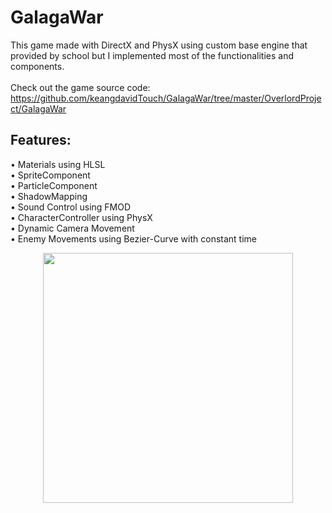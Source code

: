 # GalagaWar
This game made with DirectX and PhysX using custom base engine that provided by school but I implemented most of the functionalities and components.
<br><br>
Check out the game source code:
<br>
https://github.com/keangdavidTouch/GalagaWar/tree/master/OverlordProject/GalagaWar


## Features:
• Materials using HLSL  <br>
• SpriteComponent  <br>
• ParticleComponent  <br>
• ShadowMapping  <br>
• Sound Control using FMOD  <br>
• CharacterController using PhysX  <br>
• Dynamic Camera Movement  <br>
• Enemy Movements using Bezier-Curve with constant time  <br>

<p align="center">
  <img src="OverlordProject/Resources/Images/demo2.gif"  width="400">
</p>
